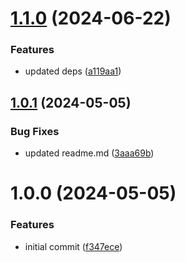 # [1.1.0](https://github.com/JS-AK/mysql-migration-system/compare/v1.0.1...v1.1.0) (2024-06-22)


### Features

* updated deps ([a119aa1](https://github.com/JS-AK/mysql-migration-system/commit/a119aa10f39e646d881408bba927e42f278d0c7d))

## [1.0.1](https://github.com/JS-AK/mysql-migration-system/compare/v1.0.0...v1.0.1) (2024-05-05)


### Bug Fixes

* updated readme.md ([3aaa69b](https://github.com/JS-AK/mysql-migration-system/commit/3aaa69b1854fcf41e5dbc31f6e9a0f3254f542c7))

# 1.0.0 (2024-05-05)


### Features

* initial commit ([f347ece](https://github.com/JS-AK/mysql-migration-system/commit/f347ece3efb577738d06a5cf94b8ceb59430cf3b))
